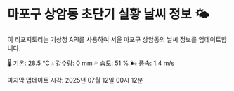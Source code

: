 
# 마포구 상암동 초단기 실황 날씨 정보 🌤️

이 리포지토리는 기상청 API를 사용하여 서울 마포구 상암동의 날씨 정보를 업데이트합니다. 

🌡️ 기온: 28.5 ℃
💧 강수량: 0 mm
💦 습도: 51 %
🌬️ 풍속: 1.4 m/s

마지막 업데이트 시각: 2025년 07월 12일 00시 12분    
